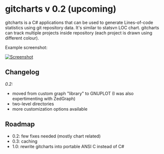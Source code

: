 gitcharts v 0.2 (upcoming)
==========================

gitcharts is a C# applications that can be used to generate Lines-of-code statistics using git repository data. It's similar to statsvn LOC chart. gitcharts can track multiple projects inside repository (each project is drawn using different colour).

Example screenshot:

[![Screenshot](http://dabroz.scythe.pl/upload/2010/10/chart2.jpg)](http://dabroz.scythe.pl/upload/2010/10/chart2.jpg) 

Changelog
---------

*0.2:*

* moved from custom graph "library" to GNUPLOT (I was also expertimenting with ZedGraph)
* two-level directories
* more customization options available

Roadmap
-------

* 0.2: few fixes needed (mostly chart related)
* 0.3: caching
* 1.0: rewrite gitcharts into portable ANSI C instead of C#

